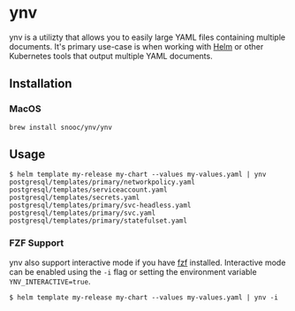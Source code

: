 # ynv

ynv is a utilizty that allows you to easily large YAML files containing multiple documents. It's primary use-case
is when working with [Helm](https://helm.sh/) or other Kubernetes tools that output multiple YAML documents.

## Installation

### MacOS

```shell
brew install snooc/ynv/ynv
```

## Usage

```
$ helm template my-release my-chart --values my-values.yaml | ynv
postgresql/templates/primary/networkpolicy.yaml
postgresql/templates/serviceaccount.yaml
postgresql/templates/secrets.yaml
postgresql/templates/primary/svc-headless.yaml
postgresql/templates/primary/svc.yaml
postgresql/templates/primary/statefulset.yaml
```

### FZF Support

ynv also support interactive mode if you have [fzf](https://github.com/junegunn/fzf) installed. Interactive mode can be enabled using the `-i` flag or setting the environment variable `YNV_INTERACTIVE=true`.

```
$ helm template my-release my-chart --values my-values.yaml | ynv -i
```
